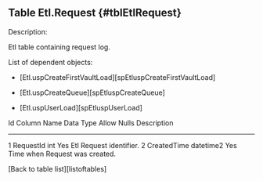 Table Etl.Request {#tblEtlRequest}
-----------------

Description:

Etl table containing request log.

List of dependent objects:

-   \[Etl.uspCreateFirstVaultLoad\]\[spEtluspCreateFirstVaultLoad\]

-   \[Etl.uspCreateQueue\]\[spEtluspCreateQueue\]

-   \[Etl.uspUserLoad\]\[spEtluspUserLoad\]

  Id   Column Name   Data Type   Allow Nulls   Description
  ---- ------------- ----------- ------------- --------------------------------
  1    RequestId     int         Yes           Etl Request identifier.
  2    CreatedTime   datetime2   Yes           Time when Request was created.

\[Back to table list\]\[listoftables\]
